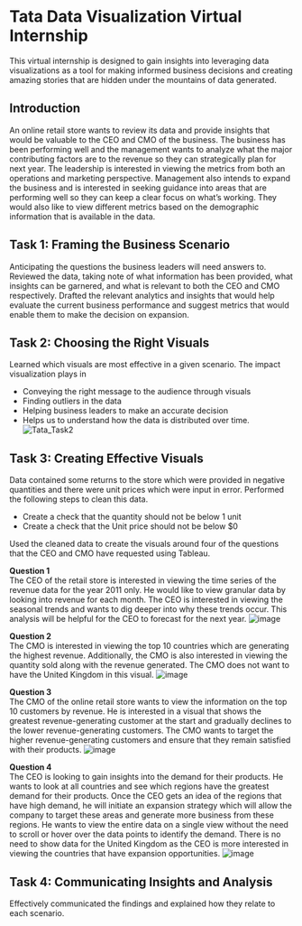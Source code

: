 # Tata Data Visualization Virtual Internship
This virtual internship is designed to gain insights into leveraging data visualizations as a tool for making informed business decisions and creating amazing stories that are hidden under the mountains of data generated. 

## Introduction
An online retail store wants to review its data and provide insights that would be valuable to the CEO and CMO of the business. The business has been performing well and the management wants to analyze what the major contributing factors are to the revenue so they can strategically plan for next year.
The leadership is interested in viewing the metrics from both an operations and marketing perspective. Management also intends to expand the business and is interested in seeking guidance into areas that are performing well so they can keep a clear focus on what’s working. They would also like to view different metrics based on the demographic information that is available in the data.

## Task 1: Framing the Business Scenario
Anticipating the questions the business leaders will need answers to.
Reviewed the data, taking note of what information has been provided, what insights can be garnered, and what is relevant to both the CEO and CMO respectively.
Drafted the relevant analytics and insights that would help evaluate the current business performance and suggest metrics that would enable them to make the decision on expansion.

## Task 2: Choosing the Right Visuals
Learned which visuals are most effective in a given scenario.
The impact visualization plays in 
- Conveying the right message to the audience through visuals
-	Finding outliers in the data
-	Helping business leaders to make an accurate decision
-	Helps us to understand how the data is distributed over time. 
![Tata_Task2](https://github.com/vkquests/Tata_Data_Visualization_Virtual_Internship/assets/126692346/dd328a09-4dc2-44af-9155-f6637e21b87a)

## Task 3: Creating Effective Visuals
Data contained some returns to the store which were provided in negative quantities and there were unit prices which were input in error.
Performed the following steps to clean this data.
+	Create a check that the quantity should not be below 1 unit
+	Create a check that the Unit price should not be below $0

Used the cleaned data to create the visuals around four of the questions that the CEO and CMO have requested using Tableau.

**Question 1**  
  The CEO of the retail store is interested in viewing the time series of the revenue data for the year 2011 only. He would like to view granular data by looking into revenue for each month. The CEO is interested in viewing the seasonal trends and wants to dig deeper into why these trends occur. This analysis will be helpful for the CEO to forecast for the next year.
![image](https://github.com/vkquests/Tata_Data_Visualization_Virtual_Internship/assets/126692346/600c56d1-199e-4360-80cb-b4f8fb3c1bc8)

**Question 2**  
  The CMO is interested in viewing the top 10 countries which are generating the highest revenue. Additionally, the CMO is also interested in viewing the quantity sold along with the revenue generated. The CMO does not want to have the United Kingdom in this visual.
![image](https://github.com/vkquests/Tata_Data_Visualization_Virtual_Internship/assets/126692346/b191885a-08b5-4667-92fc-97ea215f6a73)

**Question 3**  
  The CMO of the online retail store wants to view the information on the top 10 customers by revenue. He is interested in a visual that shows the greatest revenue-generating customer at the start and gradually declines to the lower revenue-generating customers. The CMO wants to target the higher revenue-generating customers and ensure that they remain satisfied with their products.
![image](https://github.com/vkquests/Tata_Data_Visualization_Virtual_Internship/assets/126692346/a376bc65-0adf-48c0-b29e-3f243ca98967)

**Question 4**  
  The CEO is looking to gain insights into the demand for their products. He wants to look at all countries and see which regions have the greatest demand for their products. Once the CEO gets an idea of the regions that have high demand, he will initiate an expansion strategy which will allow the company to target these areas and generate more business from these regions. He wants to view the entire data on a single view without the need to scroll or hover over the data points to identify the demand. There is no need to show data for the United Kingdom as the CEO is more interested in viewing the countries that have expansion opportunities.
![image](https://github.com/vkquests/Tata_Data_Visualization_Virtual_Internship/assets/126692346/07553565-ddb7-454c-9c19-c112b5033550)

## Task 4: Communicating Insights and Analysis
Effectively communicated the findings and explained how they relate to each scenario.


